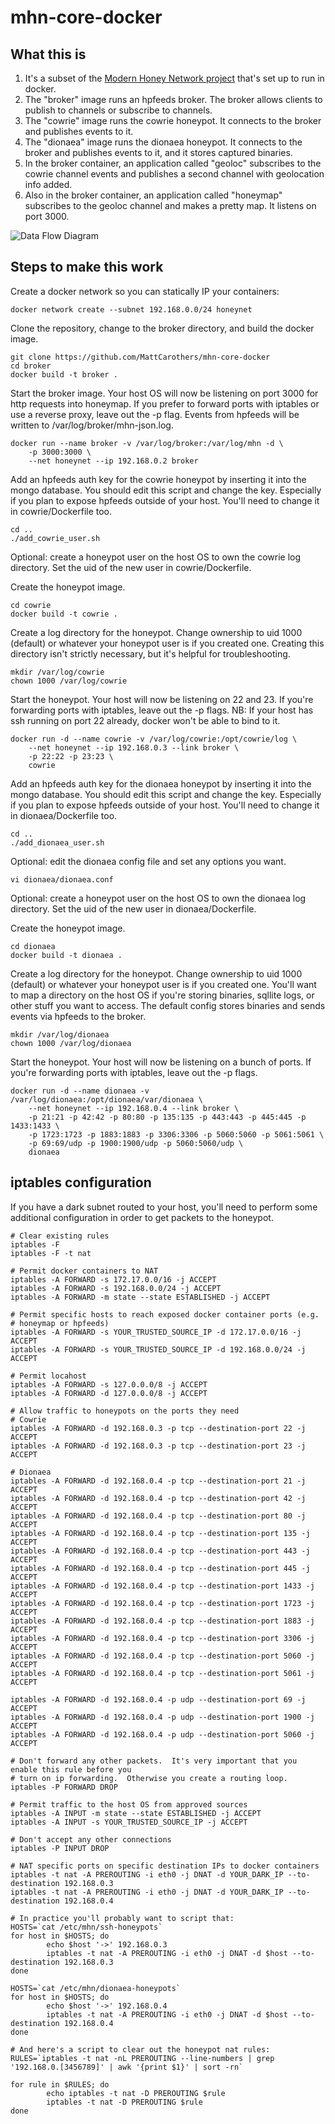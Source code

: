 # mhn-core-docker

## What this is

1. It's a subset of the [Modern Honey Network project](https://github.com/threatstream/mhn) that's set up to run in docker.
2. The "broker" image runs an hpfeeds broker.  The broker allows clients to publish to channels or subscribe to channels.
3. The "cowrie" image runs the cowrie honeypot.  It connects to the broker and publishes events to it.
4. The "dionaea" image runs the dionaea honeypot.  It connects to the broker and publishes events to it, and it stores captured binaries.
5. In the broker container, an application called "geoloc" subscribes to the cowrie channel events and publishes a second channel with geolocation info added.
6. Also in the broker container, an application called "honeymap" subscribes to the geoloc channel and makes a pretty map.  It listens on port 3000.

![Data Flow Diagram](https://mattcarothers.github.io/mhn-core-docker/data-flow-diagram.png)

## Steps to make this work

Create a docker network so you can statically IP your containers:
```
docker network create --subnet 192.168.0.0/24 honeynet
```

Clone the repository, change to the broker directory, and build the docker image.
```
git clone https://github.com/MattCarothers/mhn-core-docker
cd broker
docker build -t broker .
```

Start the broker image.  Your host OS will now be listening on port 3000 for http requests into
honeymap.  If you prefer to forward ports with iptables or use a reverse proxy, leave out the
-p flag.  Events from hpfeeds will be written to /var/log/broker/mhn-json.log.
```
docker run --name broker -v /var/log/broker:/var/log/mhn -d \
	-p 3000:3000 \
	--net honeynet --ip 192.168.0.2 broker
```

Add an hpfeeds auth key for the cowrie honeypot by inserting it into the mongo
database.  You should edit this script and change the key.  Especially if you plan to expose
hpfeeds outside of your host.  You'll need to change it in cowrie/Dockerfile
too.
```
cd ..
./add_cowrie_user.sh
```

Optional: create a honeypot user on the host OS to own the cowrie log
directory.  Set the uid of the new user in cowrie/Dockerfile.

Create the honeypot image.
```
cd cowrie
docker build -t cowrie .
```

Create a log directory for the honeypot.  Change ownership to uid 1000 (default)
or whatever your honeypot user is if you created one.  Creating this directory
isn't strictly necessary, but it's helpful for troubleshooting.
```
mkdir /var/log/cowrie
chown 1000 /var/log/cowrie
```

Start the honeypot.  Your host will now be listening on 22 and 23.  If you're 
forwarding ports with iptables, leave out the -p flags.  NB: If your host has
ssh running on port 22 already, docker won't be able to bind to it.
```
docker run -d --name cowrie -v /var/log/cowrie:/opt/cowrie/log \
	--net honeynet --ip 192.168.0.3 --link broker \
	-p 22:22 -p 23:23 \
	cowrie
```

Add an hpfeeds auth key for the dionaea honeypot by inserting it into the
mongo database.  You should edit this script and change the key.  Especially if you plan to expose
hpfeeds outside of your host.  You'll need to change it in dionaea/Dockerfile
too.
```
cd ..
./add_dionaea_user.sh
```

Optional: edit the dionaea config file and set any options you want.
```
vi dionaea/dionaea.conf
```

Optional: create a honeypot user on the host OS to own the dionaea log
directory.  Set the uid of the new user in dionaea/Dockerfile.

Create the honeypot image.
```
cd dionaea
docker build -t dionaea .
```

Create a log directory for the honeypot.  Change ownership to uid 1000
(default) or whatever your honeypot user is if you created one.  You'll
want to map a directory on the host OS if you're storing binaries, sqllite
logs, or other stuff you want to access.  The default config stores binaries
and sends events via hpfeeds to the broker.
```
mkdir /var/log/dionaea
chown 1000 /var/log/dionaea
```

Start the honeypot.  Your host will now be listening on a bunch of ports.
If you're forwarding ports with iptables, leave out the -p flags.
```
docker run -d --name dionaea -v /var/log/dionaea:/opt/dionaea/var/dionaea \
	--net honeynet --ip 192.168.0.4 --link broker \
	-p 21:21 -p 42:42 -p 80:80 -p 135:135 -p 443:443 -p 445:445 -p 1433:1433 \
	-p 1723:1723 -p 1883:1883 -p 3306:3306 -p 5060:5060 -p 5061:5061 \
	-p 69:69/udp -p 1900:1900/udp -p 5060:5060/udp \
	dionaea
```

## iptables configuration

If you have a dark subnet routed to your host, you'll need to perform some additional configuration
in order to get packets to the honeypot.

```
# Clear existing rules
iptables -F
iptables -F -t nat

# Permit docker containers to NAT
iptables -A FORWARD -s 172.17.0.0/16 -j ACCEPT
iptables -A FORWARD -s 192.168.0.0/24 -j ACCEPT
iptables -A FORWARD -m state --state ESTABLISHED -j ACCEPT

# Permit specific hosts to reach exposed docker container ports (e.g.
# honeymap or hpfeeds)
iptables -A FORWARD -s YOUR_TRUSTED_SOURCE_IP -d 172.17.0.0/16 -j ACCEPT
iptables -A FORWARD -s YOUR_TRUSTED_SOURCE_IP -d 192.168.0.0/24 -j ACCEPT

# Permit locahost
iptables -A FORWARD -s 127.0.0.0/8 -j ACCEPT
iptables -A FORWARD -d 127.0.0.0/8 -j ACCEPT

# Allow traffic to honeypots on the ports they need
# Cowrie
iptables -A FORWARD -d 192.168.0.3 -p tcp --destination-port 22 -j ACCEPT
iptables -A FORWARD -d 192.168.0.3 -p tcp --destination-port 23 -j ACCEPT

# Dionaea
iptables -A FORWARD -d 192.168.0.4 -p tcp --destination-port 21 -j ACCEPT
iptables -A FORWARD -d 192.168.0.4 -p tcp --destination-port 42 -j ACCEPT
iptables -A FORWARD -d 192.168.0.4 -p tcp --destination-port 80 -j ACCEPT
iptables -A FORWARD -d 192.168.0.4 -p tcp --destination-port 135 -j ACCEPT
iptables -A FORWARD -d 192.168.0.4 -p tcp --destination-port 443 -j ACCEPT
iptables -A FORWARD -d 192.168.0.4 -p tcp --destination-port 445 -j ACCEPT
iptables -A FORWARD -d 192.168.0.4 -p tcp --destination-port 1433 -j ACCEPT
iptables -A FORWARD -d 192.168.0.4 -p tcp --destination-port 1723 -j ACCEPT
iptables -A FORWARD -d 192.168.0.4 -p tcp --destination-port 1883 -j ACCEPT
iptables -A FORWARD -d 192.168.0.4 -p tcp --destination-port 3306 -j ACCEPT
iptables -A FORWARD -d 192.168.0.4 -p tcp --destination-port 5060 -j ACCEPT
iptables -A FORWARD -d 192.168.0.4 -p tcp --destination-port 5061 -j ACCEPT

iptables -A FORWARD -d 192.168.0.4 -p udp --destination-port 69 -j ACCEPT
iptables -A FORWARD -d 192.168.0.4 -p udp --destination-port 1900 -j ACCEPT
iptables -A FORWARD -d 192.168.0.4 -p udp --destination-port 5060 -j ACCEPT

# Don't forward any other packets.  It's very important that you enable this rule before you
# turn on ip forwarding.  Otherwise you create a routing loop.
iptables -P FORWARD DROP

# Permit traffic to the host OS from approved sources
iptables -A INPUT -m state --state ESTABLISHED -j ACCEPT
iptables -A INPUT -s YOUR_TRUSTED_SOURCE_IP -j ACCEPT

# Don't accept any other connections
iptables -P INPUT DROP

# NAT specific ports on specific destination IPs to docker containers
iptables -t nat -A PREROUTING -i eth0 -j DNAT -d YOUR_DARK_IP --to-destination 192.168.0.3
iptables -t nat -A PREROUTING -i eth0 -j DNAT -d YOUR_DARK_IP --to-destination 192.168.0.4

# In practice you'll probably want to script that:
HOSTS=`cat /etc/mhn/ssh-honeypots`
for host in $HOSTS; do
        echo $host '->' 192.168.0.3
        iptables -t nat -A PREROUTING -i eth0 -j DNAT -d $host --to-destination 192.168.0.3
done

HOSTS=`cat /etc/mhn/dionaea-honeypots`
for host in $HOSTS; do
        echo $host '->' 192.168.0.4
        iptables -t nat -A PREROUTING -i eth0 -j DNAT -d $host --to-destination 192.168.0.4
done

# And here's a script to clear out the honeypot nat rules:
RULES=`iptables -t nat -nL PREROUTING --line-numbers | grep '192.168.0.[3456789]' | awk '{print $1}' | sort -rn`

for rule in $RULES; do
        echo iptables -t nat -D PREROUTING $rule
        iptables -t nat -D PREROUTING $rule
done
```
